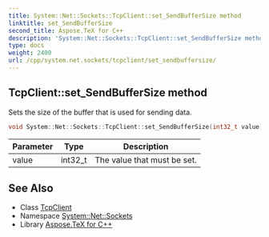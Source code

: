 ```yaml
---
title: System::Net::Sockets::TcpClient::set_SendBufferSize method
linktitle: set_SendBufferSize
second_title: Aspose.TeX for C++
description: 'System::Net::Sockets::TcpClient::set_SendBufferSize method. Sets the size of the buffer that is used for sending data in C++.'
type: docs
weight: 2400
url: /cpp/system.net.sockets/tcpclient/set_sendbuffersize/
---
```

## TcpClient::set_SendBufferSize method


Sets the size of the buffer that is used for sending data.

```cpp
void System::Net::Sockets::TcpClient::set_SendBufferSize(int32_t value)
```


| Parameter | Type | Description |
| --- | --- | --- |
| value | int32_t | The value that must be set. |

## See Also

* Class [TcpClient](../)
* Namespace [System::Net::Sockets](../../)
* Library [Aspose.TeX for C++](../../../)

